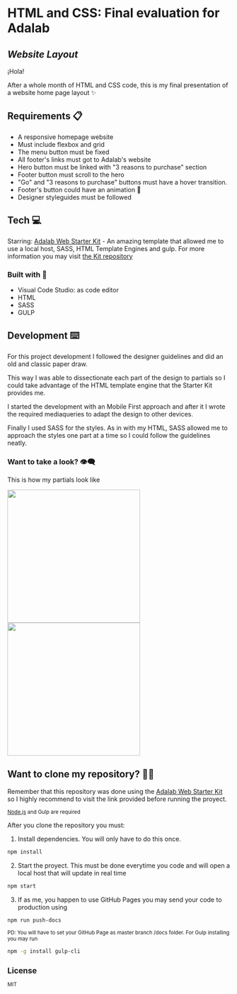 # HTML and CSS: Final evaluation for Adalab
## _Website Layout_
¡Hola!

After a whole month of HTML and CSS code, this is my final presentation of a website home page layout ✨

## Requirements 📋

- A responsive homepage website
- Must include flexbox and grid
- The menu button must be fixed
- All footer's links must got to Adalab's website
- Hero button must be linked with "3 reasons to purchase" section
- Footer button must scroll to the hero
- "Go" and "3 reasons to purchase" buttons must have a hover transition.
- Footer's button could have an animation 🎯 
- Designer styleguides must be followed

## Tech 💻
Starring:
[Adalab Web Starter Kit](https://github.com/Adalab/adalab-web-starter-kit)  - An amazing template that allowed me to use a local host, SASS, HTML Template Engines and gulp. For more information you may visit [the Kit repository](https://github.com/Adalab/adalab-web-starter-kit)

### Built with 🔨
- Visual Code Studio: as code editor
- HTML
- SASS
- GULP

## Development ⌨️

For this project development I followed the designer guidelines and did an old and classic paper draw.

This way I was able to dissectionate each part of the design to partials so I could take advantage of the HTML template engine that the Starter Kit provides me.

I started the development with an Mobile First approach and after it I wrote the required mediaqueries to adapt the design to other devices.

Finally I used SASS for the styles. As in with my HTML, SASS allowed me to approach the styles one part at a time so I could follow the guidelines neatly.

### Want to take a look? 👁️‍🗨️

This is how my partials look like

<img src="https://user-images.githubusercontent.com/81619759/115999464-249bfe80-a5ec-11eb-9cce-2a251af5eba3.png" width="300"/> <img src="https://user-images.githubusercontent.com/81619759/115999394-c8d17580-a5eb-11eb-918a-0607b5bbe719.png" width="300"/> 
 
## Want to clone my repository? 🐑🐑

Remember that this repository was done using the [Adalab Web Starter Kit](https://github.com/Adalab/adalab-web-starter-kit) so I highly recommend to visit the link provided before running the proyect. 

<sub>[Node.js](https://nodejs.org/) and Gulp are required <sub/>

After you clone the repository you must:

1) Install dependencies.  You will only have to do this once.
```sh
npm install
```
2) Start the proyect. This must be done everytime you code and will open a local host that will  update in real time
```sh
npm start
```
3)  If as me, you happen to use GitHub Pages you may send your code to production using 
```sh
npm run push-docs
```
<sub>PD: You will have to set your GitHub Page as master branch /docs folder.
For Gulp installing you may run
 
 ```sh
npm -g install gulp-cli
```
<sub/>

## License

MIT
